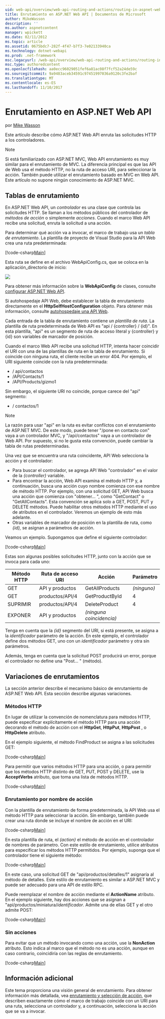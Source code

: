 ```yaml
---
uid: web-api/overview/web-api-routing-and-actions/routing-in-aspnet-web-api
title: Enrutamiento en ASP.NET Web API | Documentos de Microsoft
author: MikeWasson
description: ''
ms.author: aspnetcontent
manager: wpickett
ms.date: 02/11/2012
ms.topic: article
ms.assetid: 0675bdc7-282f-4f47-b7f3-7e02133940ca
ms.technology: dotnet-webapi
ms.prod: .net-framework
msc.legacyurl: /web-api/overview/web-api-routing-and-actions/routing-in-aspnet-web-api
msc.type: authoredcontent
ms.openlocfilehash: aa0ecc96029051fef6a81ac08f7fcf52a24de59c
ms.sourcegitcommit: 9a9483aceb34591c97451997036a9120c3fe2baf
ms.translationtype: MT
ms.contentlocale: es-ES
ms.lasthandoff: 11/10/2017
---
```

<a name="routing-in-aspnet-web-api"></a>Enrutamiento en ASP.NET Web API
====================
por [Mike Wasson](https://github.com/MikeWasson)

Este artículo describe cómo ASP.NET Web API enruta las solicitudes HTTP a los controladores.

> [!NOTE]
> Si está familiarizado con ASP.NET MVC, Web API enrutamiento es muy similar para el enrutamiento de MVC. La diferencia principal es que las API de Web usa el método HTTP, no la ruta de acceso URI, para seleccionar la acción. También puede utilizar el enrutamiento basado en MVC en Web API. Este artículo no supone ningún conocimiento de ASP.NET MVC.


## <a name="routing-tables"></a>Tablas de enrutamiento

En ASP.NET Web API, un *controlador* es una clase que controla las solicitudes HTTP. Se llaman a los métodos públicos del controlador de *métodos de acción* o simplemente *acciones*. Cuando el marco Web API recibe una solicitud, enruta la solicitud a una acción.

Para determinar qué acción va a invocar, el marco de trabajo usa un *tabla de enrutamiento*. La plantilla de proyecto de Visual Studio para la API Web crea una ruta predeterminada:

[!code-csharp[Main](routing-in-aspnet-web-api/samples/sample1.cs)]

Esta ruta se define en el archivo WebApiConfig.cs, que se coloca en la aplicación\_directorio de inicio:

![](routing-in-aspnet-web-api/_static/image1.png)

Para obtener más información sobre la **WebApiConfig** de clases, consulte [configurar ASP.NET Web API](../advanced/configuring-aspnet-web-api.md).

Si autohospedaje API Web, debe establecer la tabla de enrutamiento directamente en el **HttpSelfHostConfiguration** objeto. Para obtener más información, consulte [autohospedaje una API Web](../older-versions/self-host-a-web-api.md).

Cada entrada de la tabla de enrutamiento contiene un *plantilla de ruta*. La plantilla de ruta predeterminada de Web API es &quot;api / {controller} / {id}&quot;. En esta plantilla, &quot;api&quot; es un segmento de ruta de acceso literal y {controller} y {id} son variables de marcador de posición.

Cuando el marco Web API recibe una solicitud HTTP, intenta hacer coincidir el URI con una de las plantillas de ruta en la tabla de enrutamiento. Si coincide con ninguna ruta, el cliente recibe un error 404. Por ejemplo, el URI siguiente coincide con la ruta predeterminada:

- / api/contactos
- /API/Contacts/1
- /API/Products/gizmo1

Sin embargo, el siguiente URI no coincide, porque carece del &quot;api&quot; segmento:

- / contactos/1

> [!NOTE]
> La razón para usar "api" en la ruta es evitar conflictos con el enrutamiento de ASP.NET MVC. De este modo, puede tener &quot;/pone en contacto con&quot; vaya a un controlador MVC, y &quot;/api/contactos&quot; vaya a un controlador de Web API. Por supuesto, si no le gusta esta convención, puede cambiar la tabla de rutas predeterminadas.

Una vez que se encuentra una ruta coincidente, API Web selecciona la acción y el controlador:

- Para buscar el controlador, se agrega API Web &quot;controlador&quot; en el valor de la *{controller}* variable.
- Para encontrar la acción, Web API examina el método HTTP y, a continuación, busca una acción cuyo nombre comienza con ese nombre de método HTTP. Por ejemplo, con una solicitud GET, API Web busca una acción que comienza con &quot;obtener... &quot;, como &quot;GetContact&quot; o &quot;GetAllContacts&quot;. Esta convención se aplica solo a GET, POST, PUT y DELETE métodos. Puede habilitar otros métodos HTTP mediante el uso de atributos en el controlador. Veremos un ejemplo de esto más adelante.
- Otras variables de marcador de posición en la plantilla de ruta, como *{id},* se asignan a parámetros de acción.

Veamos un ejemplo. Supongamos que define el siguiente controlador:

[!code-csharp[Main](routing-in-aspnet-web-api/samples/sample2.cs)]

Estas son algunas posibles solicitudes HTTP, junto con la acción que se invoca para cada uno:

| Método HTTP | Ruta de acceso URI | Acción | Parámetro |
| --- | --- | --- | --- |
| GET | API y productos | GetAllProducts | *(ninguno)* |
| GET | productos/API/4 | GetProductById | 4 |
| SUPRIMIR | productos/API/4 | DeleteProduct | 4 |
| EXPONER | API y productos | *(ninguna coincidencia)* |  |

Tenga en cuenta que la *{id}* segmento del URI, si está presente, se asigna a la *identificador* parámetro de la acción. En este ejemplo, el controlador define dos métodos GET, uno con un *identificador* parámetro y otra sin parámetros.

Además, tenga en cuenta que la solicitud POST producirá un error, porque el controlador no define una &quot;Post... &quot; (método).

## <a name="routing-variations"></a>Variaciones de enrutamientos

La sección anterior describe el mecanismo básico de enrutamiento de ASP.NET Web API. Esta sección describe algunas variaciones.

### <a name="http-methods"></a>Métodos HTTP

En lugar de utilizar la convención de nomenclatura para métodos HTTP, puede especificar explícitamente el método HTTP para una acción decorando el método de acción con el **HttpGet**, **HttpPut**, **HttpPost** , o **HttpDelete** atributo.

En el ejemplo siguiente, el método FindProduct se asigna a las solicitudes GET:

[!code-csharp[Main](routing-in-aspnet-web-api/samples/sample3.cs)]

Para permitir que varios métodos HTTP para una acción, o para permitir que los métodos HTTP distinto de GET, PUT, POST y DELETE, use la **AcceptVerbs** atributo, que toma una lista de métodos HTTP.

[!code-csharp[Main](routing-in-aspnet-web-api/samples/sample4.cs)]

<a id="routing_by_action_name"></a>
### <a name="routing-by-action-name"></a>Enrutamiento por nombre de acción

Con la plantilla de enrutamiento de forma predeterminada, la API Web usa el método HTTP para seleccionar la acción. Sin embargo, también puede crear una ruta donde se incluye el nombre de acción en el URI:

[!code-csharp[Main](routing-in-aspnet-web-api/samples/sample5.cs)]

En esta plantilla de ruta, el *{action}* el método de acción en el controlador de nombres de parámetro. Con este estilo de enrutamiento, utilice atributos para especificar los métodos HTTP permitidos. Por ejemplo, suponga que el controlador tiene el siguiente método:

[!code-csharp[Main](routing-in-aspnet-web-api/samples/sample6.cs)]

En este caso, una solicitud GET de "api/productos/detalles/1" asignaría al método de detalles. Este estilo de enrutamiento es similar a ASP.NET MVC y puede ser adecuado para una API de estilo RPC.

Puede reemplazar el nombre de acción mediante el **ActionName** atributo. En el ejemplo siguiente, hay dos acciones que se asignan a &quot;api/productos/miniatura/*identificador*. Admite una de ellas GET y el otro admite POST:

[!code-csharp[Main](routing-in-aspnet-web-api/samples/sample7.cs)]

### <a name="non-actions"></a>Sin acciones

Para evitar que un método invocando como una acción, use la **NonAction** atributo. Esto indica al marco que el método no es una acción, aunque en caso contrario, coincidiría con las reglas de enrutamiento.

[!code-csharp[Main](routing-in-aspnet-web-api/samples/sample8.cs)]

## <a name="further-reading"></a>Información adicional

Este tema proporciona una visión general de enrutamiento. Para obtener información más detallada, vea [enrutamiento y selección de acción](routing-and-action-selection.md), que describen exactamente cómo el marco de trabajo coincide con un URI para una ruta, selecciona un controlador y, a continuación, selecciona la acción que se va a invocar.
